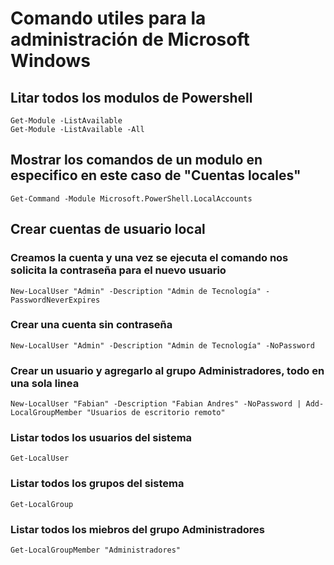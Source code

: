 # Comando utiles para la administración de Microsoft Windows

## Litar todos los modulos de Powershell
```
Get-Module -ListAvailable
Get-Module -ListAvailable -All
```

## Mostrar los comandos de un modulo en especifico en este caso de "Cuentas locales"
```
Get-Command -Module Microsoft.PowerShell.LocalAccounts
```

## Crear cuentas de usuario local

### Creamos la cuenta y una vez se ejecuta el comando nos solicita la contraseña para el nuevo usuario
```
New-LocalUser "Admin" -Description "Admin de Tecnología" -PasswordNeverExpires
```

### Crear una cuenta sin contraseña
```
New-LocalUser "Admin" -Description "Admin de Tecnología" -NoPassword
```

### Crear un usuario y agregarlo al grupo Administradores, todo en una sola linea
```
New-LocalUser "Fabian" -Description "Fabian Andres" -NoPassword | Add-LocalGroupMember "Usuarios de escritorio remoto"
```

### Listar todos los usuarios del sistema
```
Get-LocalUser
```

### Listar todos los grupos del sistema
```
Get-LocalGroup
```

### Listar todos los miebros del grupo Administradores
```
Get-LocalGroupMember "Administradores"
```

